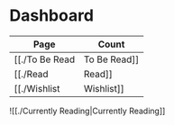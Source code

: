 # Dashboard

| Page | Count |
|---|---|
| [[./To Be Read|To Be Read]] | 281 |
| [[./Read|Read]] | 277 |
| [[./Wishlist|Wishlist]] | 175 |


![[./Currently Reading|Currently Reading]]